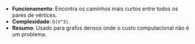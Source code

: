 - **Funcionamento**: Encontra os caminhos mais curtos entre todos os pares de vértices.
- **Complexidade**: `O(V^3)`.
- **Resumo**: Usado para grafos densos onde o custo computacional não é um problema.